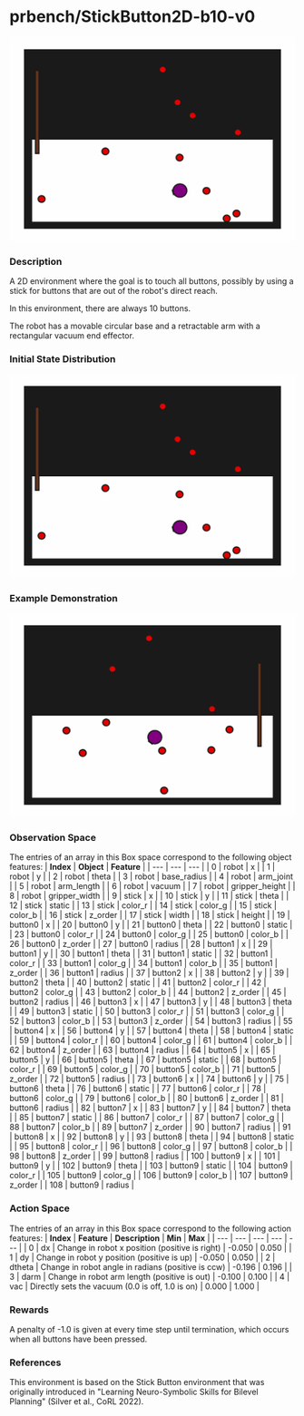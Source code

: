 # prbench/StickButton2D-b10-v0
![random action GIF](assets/random_action_gifs/StickButton2D-b10.gif)

### Description
A 2D environment where the goal is to touch all buttons, possibly by using a stick for buttons that are out of the robot's direct reach.

In this environment, there are always 10 buttons.

The robot has a movable circular base and a retractable arm with a rectangular vacuum end effector.

### Initial State Distribution
![initial state GIF](assets/initial_state_gifs/StickButton2D-b10.gif)

### Example Demonstration
![demo GIF](assets/demo_gifs/StickButton2D-b10.gif)

### Observation Space
The entries of an array in this Box space correspond to the following object features:
| **Index** | **Object** | **Feature** |
| --- | --- | --- |
| 0 | robot | x |
| 1 | robot | y |
| 2 | robot | theta |
| 3 | robot | base_radius |
| 4 | robot | arm_joint |
| 5 | robot | arm_length |
| 6 | robot | vacuum |
| 7 | robot | gripper_height |
| 8 | robot | gripper_width |
| 9 | stick | x |
| 10 | stick | y |
| 11 | stick | theta |
| 12 | stick | static |
| 13 | stick | color_r |
| 14 | stick | color_g |
| 15 | stick | color_b |
| 16 | stick | z_order |
| 17 | stick | width |
| 18 | stick | height |
| 19 | button0 | x |
| 20 | button0 | y |
| 21 | button0 | theta |
| 22 | button0 | static |
| 23 | button0 | color_r |
| 24 | button0 | color_g |
| 25 | button0 | color_b |
| 26 | button0 | z_order |
| 27 | button0 | radius |
| 28 | button1 | x |
| 29 | button1 | y |
| 30 | button1 | theta |
| 31 | button1 | static |
| 32 | button1 | color_r |
| 33 | button1 | color_g |
| 34 | button1 | color_b |
| 35 | button1 | z_order |
| 36 | button1 | radius |
| 37 | button2 | x |
| 38 | button2 | y |
| 39 | button2 | theta |
| 40 | button2 | static |
| 41 | button2 | color_r |
| 42 | button2 | color_g |
| 43 | button2 | color_b |
| 44 | button2 | z_order |
| 45 | button2 | radius |
| 46 | button3 | x |
| 47 | button3 | y |
| 48 | button3 | theta |
| 49 | button3 | static |
| 50 | button3 | color_r |
| 51 | button3 | color_g |
| 52 | button3 | color_b |
| 53 | button3 | z_order |
| 54 | button3 | radius |
| 55 | button4 | x |
| 56 | button4 | y |
| 57 | button4 | theta |
| 58 | button4 | static |
| 59 | button4 | color_r |
| 60 | button4 | color_g |
| 61 | button4 | color_b |
| 62 | button4 | z_order |
| 63 | button4 | radius |
| 64 | button5 | x |
| 65 | button5 | y |
| 66 | button5 | theta |
| 67 | button5 | static |
| 68 | button5 | color_r |
| 69 | button5 | color_g |
| 70 | button5 | color_b |
| 71 | button5 | z_order |
| 72 | button5 | radius |
| 73 | button6 | x |
| 74 | button6 | y |
| 75 | button6 | theta |
| 76 | button6 | static |
| 77 | button6 | color_r |
| 78 | button6 | color_g |
| 79 | button6 | color_b |
| 80 | button6 | z_order |
| 81 | button6 | radius |
| 82 | button7 | x |
| 83 | button7 | y |
| 84 | button7 | theta |
| 85 | button7 | static |
| 86 | button7 | color_r |
| 87 | button7 | color_g |
| 88 | button7 | color_b |
| 89 | button7 | z_order |
| 90 | button7 | radius |
| 91 | button8 | x |
| 92 | button8 | y |
| 93 | button8 | theta |
| 94 | button8 | static |
| 95 | button8 | color_r |
| 96 | button8 | color_g |
| 97 | button8 | color_b |
| 98 | button8 | z_order |
| 99 | button8 | radius |
| 100 | button9 | x |
| 101 | button9 | y |
| 102 | button9 | theta |
| 103 | button9 | static |
| 104 | button9 | color_r |
| 105 | button9 | color_g |
| 106 | button9 | color_b |
| 107 | button9 | z_order |
| 108 | button9 | radius |


### Action Space
The entries of an array in this Box space correspond to the following action features:
| **Index** | **Feature** | **Description** | **Min** | **Max** |
| --- | --- | --- | --- | --- |
| 0 | dx | Change in robot x position (positive is right) | -0.050 | 0.050 |
| 1 | dy | Change in robot y position (positive is up) | -0.050 | 0.050 |
| 2 | dtheta | Change in robot angle in radians (positive is ccw) | -0.196 | 0.196 |
| 3 | darm | Change in robot arm length (positive is out) | -0.100 | 0.100 |
| 4 | vac | Directly sets the vacuum (0.0 is off, 1.0 is on) | 0.000 | 1.000 |


### Rewards
A penalty of -1.0 is given at every time step until termination, which occurs when all buttons have been pressed.


### References
This environment is based on the Stick Button environment that was originally introduced in "Learning Neuro-Symbolic Skills for Bilevel Planning" (Silver et al., CoRL 2022).
